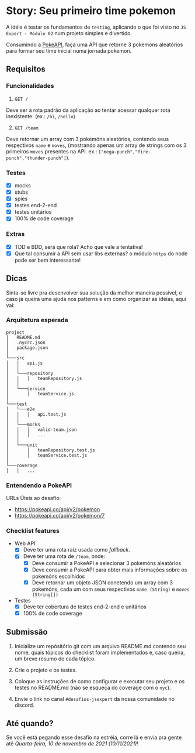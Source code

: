 # Story: Seu primeiro time pokemon

A idéia é testar os fundamentos de `testing`, aplicando o que foi visto no 
`JS Expert - Módulo 02` num projeto simples e divertido.

Consumindo a [PokeAPI](https://pokeapi.co/), faça uma API que retorne 3 pokemóns aleatórios para formar seu time inicial numa jornada pokemon.

## Requisitos

### Funcionalidades
1. `GET /` 

Deve ser a rota padrão da aplicação ao tentar acessar qualquer rota inexistente. (ex.: `/hi`, `/hello`)

2. `GET /team`

Deve retornar um array com 3 pokemóns aleatórios, contendo seus respectivos `name` e `moves`, (mostrando apenas um array de strings com os 3 primeiros `moves` presentes na API. ex.: `["mega-punch","fire-punch","thunder-punch"]`).

### Testes

* [X] mocks
* [X] stubs
* [X] spies
* [X] testes end-2-end
* [X] testes unitários
* [X] 100% de code coverage

### Extras

* [X] TDD e BDD, será que rola? Acho que vale a tentativa!
* [X] Que tal consumir a API sem usar libs externas? o módulo `https` do node pode ser bem interessante!

## Dicas

Sinta-se livre pra desenvolver sua solução da melhor maneira possível, e caso já queira uma ajuda nos patterns e em como organizar as idéias, aqui vai:

### Arquitetura esperada

```
project
│   README.md
│   .nycrc.json    
│   package.json
│
└───src
│   │   api.js
│   │
│   └───repository
│   │   │   teamRepository.js
│   │  
│   └───service
│       │   teamService.js
│   
└───test
│   └───e2e
│   │   │   api.test.js
│   │  
│   └───mocks
│   │   │   valid-team.json
│   │   │   ...
│   │  
│   └───unit
│       │   teamRepository.test.js
│       │   teamService.test.js
│         
└───coverage
│   │   ...
```

### Entendendo a PokeAPI

URLs Úteis ao desafio:
- https://pokeapi.co/api/v2/pokemon
- https://pokeapi.co/api/v2/pokemon/7

### Checklist features

- Web API
  * [X] Deve ter uma rota raiz usada como _fallback_.
  * [X] Deve ter uma rota de `/team`, onde: 
    * [X] Deve consumir a PokeAPI e selecionar 3 pokemóns aleatórios
    * [X] Deve consumir a PokeAPI para obter mais informações sobre os pokemóns escolhidos
    * [X] Deve retornar um objeto JSON conetendo um array com 3 pokemóns, cada um com seus respectivos `name (String)` e `moves (String[])`

- Testes
  * [X] Deve ter cobertura de testes end-2-end e unitários
  * [X] 100% de code coverage

## Submissão

1. Inicialize um repósitório git com um arquivo README.md contendo seu nome, quais tópicos do checklist foram implementados e, caso queira, um breve resumo de cada tópico.

2. Crie o projeto e os testes.

3. Coloque as instruções de como configurar e executar seu projeto e os testes no README.md (não se esqueça do coverage com o `nyc`).

4. Envie o link no canal `#desafios-jsexpert` da nossa comunidade no discord.

## Até quando?

Se você está pegando esse desafio na estréia, corre lá e envia pra gente até *Quarta-feira, 10 de novembro de 2021 (10/11/2021)*!